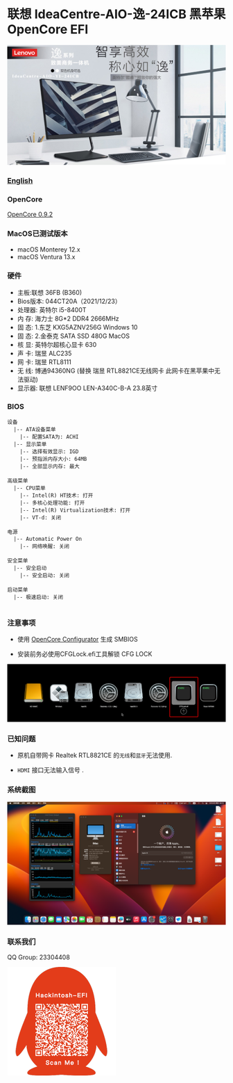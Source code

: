 # 联想 IdeaCentre-AIO-逸-24ICB 黑苹果 OpenCore EFI

![image](ScreenShot/AIOYI24ICB.png)

### [English](https://github.com/hackintosh-efi/Lenovo-IdeaCentre-AIO-YI-24ICB-OpenCore)

### OpenCore

[OpenCore 0.9.2](https://github.com/acidanthera/OpenCorePkg)

### MacOS已测试版本

- macOS Monterey 12.x
- macOS Ventura  13.x 

### 硬件

- 主板:联想 36FB (B360)
- Bios版本: 044CT20A（2021/12/23）
- 处理器: 英特尔 i5-8400T
- 内  存: 海力士 8G*2 DDR4 2666MHz
- 固  态: 1.东芝 KXG5AZNV256G Windows 10
- 固  态: 2.金泰克 SATA SSD 480G MacOS
- 核  显: 英特尔超核心显卡 630
- 声  卡: 瑞昱 ALC235
- 网  卡: 瑞昱 RTL8111
- 无  线: 博通94360NG (替换 瑞昱 RTL8821CE无线网卡 此网卡在黑苹果中无法驱动)
- 显示器: 联想 LENF9OO LEN-A340C-B-A 23.8英寸


### BIOS

```
设备
  |-- ATA设备菜单
    |-- 配置SATA为: ACHI
  |-- 显示菜单
    |-- 选择有效显示: IGD
    |-- 预指派内存大小: 64MB
    |-- 全部显示内存: 最大

高级菜单
  |-- CPU菜单
    |-- Intel(R) HT技术: 打开
    |-- 多核心处理功能: 打开
    |-- Intel(R) Virtualization技术: 打开
    |-- VT-d: 关闭

电源
  |-- Automatic Power On
    |-- 网络唤醒: 关闭

安全菜单
  |-- 安全启动
    |-- 安全启动: 关闭

启动菜单
  |-- 极速启动: 关闭
  
```

### 注意事项
 - 使用 [OpenCore Configurator](https://mackie100projects.altervista.org/opencore-configurator/) 生成 SMBIOS
 
 - 安装前务必使用CFGLock.efi工具解锁 CFG LOCK
 
![image](Screenshot/CFGLock.efi.png)


### 已知问题

-  原机自带网卡 Realtek RTL8821CE 的`无线`和`蓝牙`无法使用.

- `HDMI` 接口无法输入信号 .

 
### 系统截图

![macOS Ventura](Screenshot/about.png)

### 联系我们

QQ Group: 23304408

![image](ScreenShot/QRCode.png)

